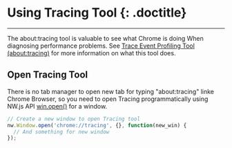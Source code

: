 # Using Tracing Tool {: .doctitle}
---

The about:tracing tool is valuable to see what Chrome is doing When diagnosing performance problems.
See [Trace Event Profiling Tool (about:tracing)](https://www.chromium.org/developers/how-tos/trace-event-profiling-tool) for more information on what this tool does.

## Open Tracing Tool

There is no tab manager to open new tab for typing "about:tracing" linke Chrome Browser, so you need to open Tracing programmatically using NW.js API [win.open()](../References/Window.md) for a window.

```javascript
// Create a new window to open Tracing tool
nw.Window.open('chrome://tracing', {}, function(new_win) {
  // And something for new window
});
```